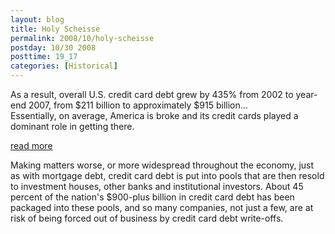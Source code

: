 ```yaml
---
layout: blog
title: Holy Scheisse
permalink: 2008/10/holy-scheisse
postday: 10/30 2008
posttime: 19_17
categories: [Historical]
---
```


<p>As a result, overall U.S. credit card debt grew by 435% from 2002 to year-end 2007, from $211 billion to approximately $915 billion...<br />
Essentially, on average, America is broke and its credit cards played a dominant role in getting there.</p>
<p><a href="http://smirkingchimp.com/thread/18309" target="_blank">read more<br />
</a></p>
<p>Making matters worse, or more widespread throughout the economy, just as with mortgage debt, credit card debt is put into pools that are then resold to investment houses, other banks and institutional investors. About 45 percent of the nation's $900-plus billion in credit card debt has been packaged into these pools, and so many companies, not just a few, are at risk of being forced out of business by credit card debt write-offs.</p>
